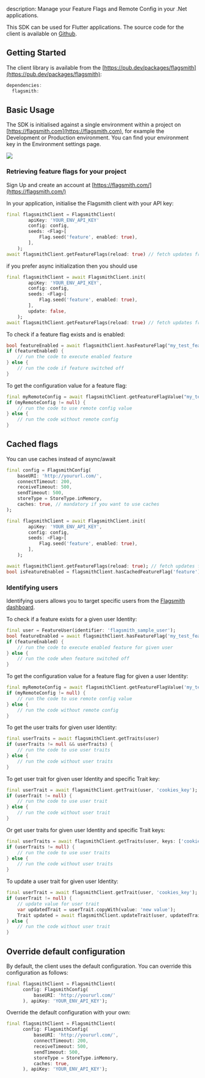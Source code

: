 description: Manage your Feature Flags and Remote Config in your .Net applications.

This SDK can be used for Flutter applications. The source code for the client is available on [Github](https://github.com/flagsmith/flagsmith-flutter-client).

## Getting Started

The client library is available from the [https://pub.dev/packages/flagsmith](https://pub.dev/packages/flagsmith):

```dart
dependencies:
  flagsmith:
```

## Basic Usage

The SDK is initialised against a single environment within a project on [https://flagsmith.com](https://flagsmith.com),
for example the Development or Production environment. You can find your environment key in the Environment settings page.

<img src="/images/api-key.png"/>

### Retrieving feature flags for your project

Sign Up and create an account at [https://flagsmith.com/](https://flagsmith.com/)

In your application, initialise the Flagsmith client with your API key:

```dart
final flagsmithClient = FlagsmithClient(
        apiKey: 'YOUR_ENV_API_KEY' 
        config: config, 
        seeds: <Flag>[
            Flag.seed('feature', enabled: true),
        ],
    );
await flagsmithClient.getFeatureFlags(reload: true) // fetch updates from api
```

if you prefer async initialization then you should use

```dart
final flagsmithClient = await FlagsmithClient.init(
        apiKey: 'YOUR_ENV_API_KEY',
        config: config, 
        seeds: <Flag>[
            Flag.seed('feature', enabled: true),
        ], 
        update: false,
    );
await flagsmithClient.getFeatureFlags(reload: true) // fetch updates from api
```

To check if a feature flag exists and is enabled:

```dart
bool featureEnabled = await flagsmithClient.hasFeatureFlag("my_test_feature");
if (featureEnabled) {
    // run the code to execute enabled feature
} else {
    // run the code if feature switched off
}
```

To get the configuration value for a feature flag:

```dart
final myRemoteConfig = await flagsmithClient.getFeatureFlagValue("my_test_feature");
if (myRemoteConfig != null) {
    // run the code to use remote config value
} else {
    // run the code without remote config
}
```

## Cached flags

You can use caches instead of async/await

```dart
final config = FlagsmithConfig(
    baseURI: 'http://yoururl.com/',
    connectTimeout: 200,
    receiveTimeout: 500,
    sendTimeout: 500,
    storeType = StoreType.inMemory,
    caches: true, // mandatory if you want to use caches
);

final flagsmithClient = await FlagsmithClient.init(
        apiKey: 'YOUR_ENV_API_KEY', 
        config: config, 
        seeds: <Flag>[
            Flag.seed('feature', enabled: true),
        ], 
    );

await flagsmithClient.getFeatureFlags(reload: true); // fetch updates from api
bool isFeatureEnabled = flagsmithClient.hasCachedFeatureFlag('feature');
```

### Identifying users

Identifying users allows you to target specific users from the [Flagsmith dashboard](https://flagsmith.com/).

To check if a feature exists for a given user Identity:

```dart
final user = FeatureUser(identifier: 'flagsmith_sample_user');
bool featureEnabled = await flagsmithClient.hasFeatureFlag('my_test_feature', user: user);
if (featureEnabled) {
    // run the code to execute enabled feature for given user
} else {
    // run the code when feature switched off
}
```

To get the configuration value for a feature flag for given a user Identity:

```dart
final myRemoteConfig = await flagsmithClient.getFeatureFlagValue('my_test_feature', user: user);
if (myRemoteConfig != null) {
    // run the code to use remote config value
} else {
    // run the code without remote config
}
```

To get the user traits for given user Identity:

```dart
final userTraits = await flagsmithClient.getTraits(user)
if (userTraits != null && userTraits) {
    // run the code to use user traits
} else {
    // run the code without user traits
}
```

To get user trait for given user Identity and specific Trait key:

```dart
final userTrait = await flagsmithClient.getTrait(user, 'cookies_key');
if (userTrait != null) {
    // run the code to use user trait
} else {
    // run the code without user trait
}
```

Or get user traits for given user Identity and specific Trait keys:

```dart
final userTraits = await flagsmithClient.getTraits(user, keys: ['cookies_key', 'other_trait']);
if (userTraits != null) {
    // run the code to use user traits
} else {
    // run the code without user traits
}
```

To update a user trait for given user Identity:

```dart
final userTrait = await flagsmithClient.getTrait(user, 'cookies_key');
if (userTrait != null) {
    // update value for user trait
    var updatedTrait = userTrait.copyWith(value: 'new value');
    Trait updated = await flagsmithClient.updateTrait(user, updatedTrait);
} else {
    // run the code without user trait
}
```

## Override default configuration

By default, the client uses the default configuration. You can override this configuration as follows:

```dart
final flagsmithClient = FlagsmithClient(
      config: FlagsmithConfig(
          baseURI: 'http://yoururl.com/'
      ), apiKey: 'YOUR_ENV_API_KEY');
```

Override the default configuration with your own:

```dart
final flagsmithClient = FlagsmithClient(
      config: FlagsmithConfig(
          baseURI: 'http://yoururl.com/',
          connectTimeout: 200,
          receiveTimeout: 500,
          sendTimeout: 500,
          storeType = StoreType.inMemory,
          caches: true,
      ), apiKey: 'YOUR_ENV_API_KEY');
```
